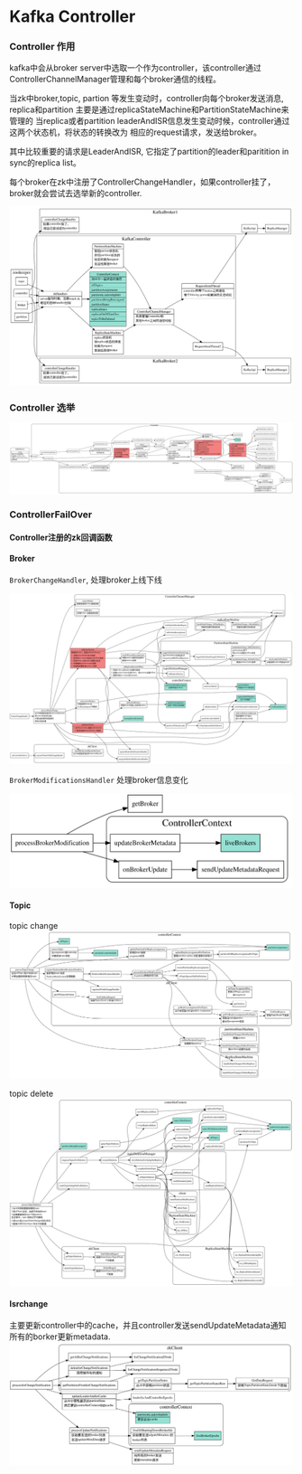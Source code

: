 # Kafka Controller


### Controller 作用

kafka中会从broker server中选取一个作为controller，该controller通过ControllerChannelManager管理和每个broker通信的线程。

当zk中broker,topic, partion 等发生变动时，controller向每个broker发送消息, replica和partition 主要是通过replicaStateMachine和PartitionStateMachine来管理的
当replica或者partition leaderAndISR信息发生变动时候，controller通过这两个状态机，将状态的转换改为
相应的request请求，发送给broker。 

其中比较重要的请求是LeaderAndISR, 它指定了partition的leader和paritition in sync的replica list。

每个broker在zk中注册了ControllerChangeHandler，如果controller挂了，broker就会尝试去选举新的controller.


![allpartionsoverview](./allpartion-overview.svg)


### Controller 选举

![controller-elect](./controller-elect.svg)


### ControllerFailOver

#### Controller注册的zk回调函数


#### Broker

`BrokerChangeHandler`, 处理broker上线下线

![controller-failover-zk-broker](./controler-failover-zk-broker.svg)

`BrokerModificationsHandler` 处理broker信息变化

![broker_modification_handler](./broker_modification_handler.svg)

#### Topic

topic change
![topic-change](./topic-change.svg)

topic delete
![topic-delete](./topic-delete.svg)


#### Isrchange

主要更新controller中的cache，并且controller发送sendUpdateMetadata通知所有的borker更新metadata.
![isr-change](./isr-change.svg)
